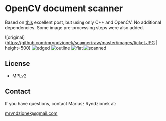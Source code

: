 OpenCV document scanner
=======================

Based on [this](http://www.pyimagesearch.com/2014/09/01/build-kick-ass-mobile-document-scanner-just-5-minutes/) excellent post,
but using only C++ and OpenCV. No additional dependencies.
Some image pre-processing steps were also added.

![original](https://github.com/mryndzionek/scanner/raw/master/images/ticket.JPG | height=500)
![edged](https://github.com/mryndzionek/scanner/raw/master/images/ticket_edged.JPG)
![outline](https://github.com/mryndzionek/scanner/raw/master/images/ticket_outline.JPG)
![flat](https://github.com/mryndzionek/scanner/raw/master/images/ticket_flat.JPG)
![scanned](https://github.com/mryndzionek/scanner/raw/master/images/ticket_scanned.JPG)

License
-------
  - MPLv2

Contact
-------
If you have questions, contact Mariusz Ryndzionek at:

<mryndzionek@gmail.com>
